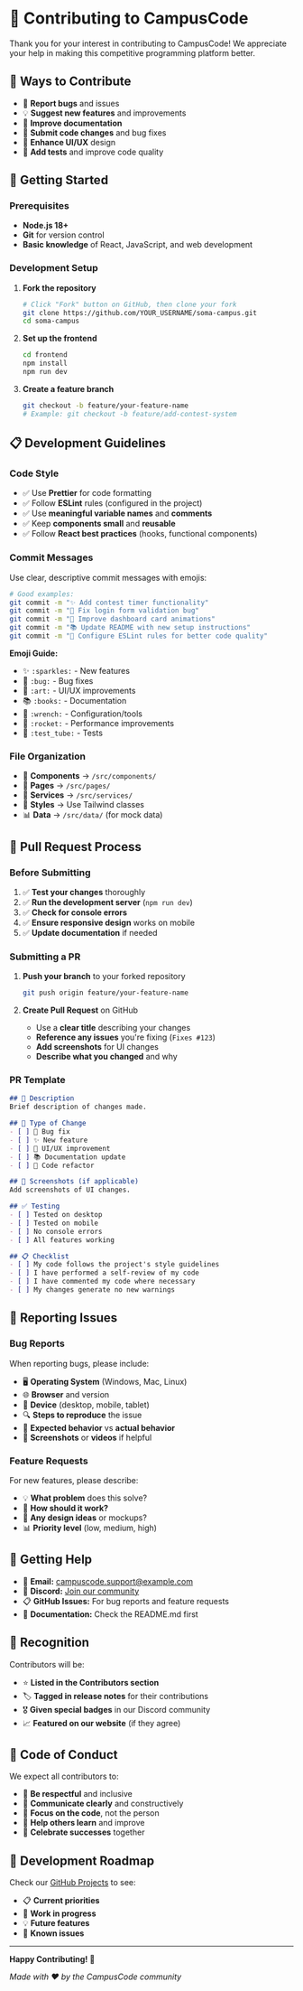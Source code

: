 # 🤝 Contributing to CampusCode

Thank you for your interest in contributing to CampusCode! We appreciate your help in making this competitive programming platform better.

## 🌟 Ways to Contribute

- 🐛 **Report bugs** and issues
- 💡 **Suggest new features** and improvements  
- 📝 **Improve documentation**
- 🔧 **Submit code changes** and bug fixes
- 🎨 **Enhance UI/UX** design
- 🧪 **Add tests** and improve code quality

## 🚀 Getting Started

### Prerequisites
- **Node.js 18+** 
- **Git** for version control
- **Basic knowledge** of React, JavaScript, and web development

### Development Setup

1. **Fork the repository**
   ```bash
   # Click "Fork" button on GitHub, then clone your fork
   git clone https://github.com/YOUR_USERNAME/soma-campus.git
   cd soma-campus
   ```

2. **Set up the frontend**
   ```bash
   cd frontend
   npm install
   npm run dev
   ```

3. **Create a feature branch**
   ```bash
   git checkout -b feature/your-feature-name
   # Example: git checkout -b feature/add-contest-system
   ```

## 📋 Development Guidelines

### **Code Style**
- ✅ Use **Prettier** for code formatting
- ✅ Follow **ESLint** rules (configured in the project)
- ✅ Use **meaningful variable names** and **comments**
- ✅ Keep **components small** and **reusable**
- ✅ Follow **React best practices** (hooks, functional components)

### **Commit Messages**
Use clear, descriptive commit messages with emojis:

```bash
# Good examples:
git commit -m "✨ Add contest timer functionality"
git commit -m "🐛 Fix login form validation bug"  
git commit -m "🎨 Improve dashboard card animations"
git commit -m "📚 Update README with new setup instructions"
git commit -m "🔧 Configure ESLint rules for better code quality"
```

**Emoji Guide:**
- ✨ `:sparkles:` - New features
- 🐛 `:bug:` - Bug fixes
- 🎨 `:art:` - UI/UX improvements
- 📚 `:books:` - Documentation
- 🔧 `:wrench:` - Configuration/tools
- 🚀 `:rocket:` - Performance improvements
- 🧪 `:test_tube:` - Tests

### **File Organization**
- 📁 **Components** → `/src/components/`
- 📄 **Pages** → `/src/pages/`
- 🔧 **Services** → `/src/services/`
- 🎨 **Styles** → Use Tailwind classes
- 📊 **Data** → `/src/data/` (for mock data)

## 🔄 Pull Request Process

### **Before Submitting**
1. ✅ **Test your changes** thoroughly
2. ✅ **Run the development server** (`npm run dev`)
3. ✅ **Check for console errors**
4. ✅ **Ensure responsive design** works on mobile
5. ✅ **Update documentation** if needed

### **Submitting a PR**
1. **Push your branch** to your forked repository
   ```bash
   git push origin feature/your-feature-name
   ```

2. **Create Pull Request** on GitHub
   - Use a **clear title** describing your changes
   - **Reference any issues** you're fixing (`Fixes #123`)
   - **Add screenshots** for UI changes
   - **Describe what you changed** and why

### **PR Template**
```markdown
## 📝 Description
Brief description of changes made.

## 🔧 Type of Change
- [ ] 🐛 Bug fix
- [ ] ✨ New feature  
- [ ] 🎨 UI/UX improvement
- [ ] 📚 Documentation update
- [ ] 🔧 Code refactor

## 📸 Screenshots (if applicable)
Add screenshots of UI changes.

## ✅ Testing
- [ ] Tested on desktop
- [ ] Tested on mobile
- [ ] No console errors
- [ ] All features working

## 📋 Checklist
- [ ] My code follows the project's style guidelines
- [ ] I have performed a self-review of my code
- [ ] I have commented my code where necessary
- [ ] My changes generate no new warnings
```

## 🐛 Reporting Issues

### **Bug Reports**
When reporting bugs, please include:
- 🖥️ **Operating System** (Windows, Mac, Linux)
- 🌐 **Browser** and version
- 📱 **Device** (desktop, mobile, tablet)
- 🔍 **Steps to reproduce** the issue
- 🎯 **Expected behavior** vs **actual behavior**
- 📸 **Screenshots** or **videos** if helpful

### **Feature Requests**
For new features, please describe:
- 💡 **What problem** does this solve?
- 🎯 **How should it work?**
- 🎨 **Any design ideas** or mockups?
- 📊 **Priority level** (low, medium, high)

## 💬 Getting Help

- 📧 **Email:** campuscode.support@example.com
- 💬 **Discord:** [Join our community](#)
- 📋 **GitHub Issues:** For bug reports and feature requests
- 📖 **Documentation:** Check the README.md first

## 🎉 Recognition

Contributors will be:
- ⭐ **Listed in the Contributors section**
- 🏷️ **Tagged in release notes** for their contributions
- 🎖️ **Given special badges** in our Discord community
- 📈 **Featured on our website** (if they agree)

## 📜 Code of Conduct

We expect all contributors to:
- 🤝 **Be respectful** and inclusive
- 💬 **Communicate clearly** and constructively  
- 🎯 **Focus on the code**, not the person
- 🚀 **Help others learn** and improve
- 🌟 **Celebrate successes** together

## 🚀 Development Roadmap

Check our [GitHub Projects](https://github.com/YOUR_USERNAME/soma-campus/projects) to see:
- 📋 **Current priorities**
- 🔄 **Work in progress** 
- 💡 **Future features**
- 🐛 **Known issues**

---

**Happy Contributing! 🎉**

*Made with ❤️ by the CampusCode community*